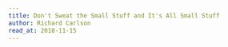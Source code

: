 ```yaml
---
title: Don't Sweat the Small Stuff and It's All Small Stuff
author: Richard Carlson
read_at: 2018-11-15
---
```

